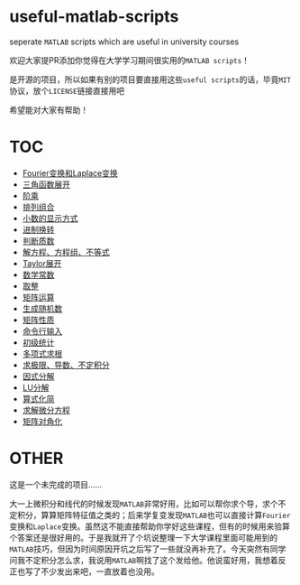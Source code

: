 # useful-matlab-scripts
seperate `MATLAB` scripts which are useful in university courses

欢迎大家提PR添加你觉得在大学学习期间很实用的`MATLAB scripts`！

是开源的项目，所以如果有别的项目要直接用这些`useful scripts`的话，毕竟`MIT`协议，放个`LICENSE`链接直接用吧

希望能对大家有帮助！

# TOC
* [Fourier变换和Laplace变换](src/fourier_laplace.m)
* [三角函数展开](src/cos3x.m)
* [阶乘](src/factorial.m)
* [排列组合](src/combination_permutation.m)
* [小数的显示方式](src/decimal.m)
* [进制换转](src/dec.m)
* [判断质数](src/isprime_factor.m)
* [解方程、方程组、不等式](src/solve.m)
* [Taylor展开](src/taylor.m)
* [数学常数](src/const.m)
* [取整](src/change_to_int.m)
* [矩阵运算](src/matrix_fund.m)
* [生成随机数](src/rand.m)
* [矩阵性质](src/matrix_proporties.m)
* [命令行输入](src/input_output.m)
* [初级统计](src/statistics.m)
* [多项式求根](src/poly.m)
* [求极限、导数、不定积分](src/limit_diff_integral.m)
* [因式分解](src/factor_expand.m)
* [LU分解](src/LU.m)
* [算式化简](src/simplify.m)
* [求解微分方程](src/dsolve.m)
* [矩阵对角化](src/eig.m)

# OTHER
这是一个未完成的项目……

大一上微积分和线代的时候发现`MATLAB`非常好用，比如可以帮你求个导，求个不定积分，算算矩阵特征值之类的；后来学复变发现`MATLAB`也可以直接计算`Fourier`变换和`Laplace`变换。虽然这不能直接帮助你学好这些课程，但有的时候用来验算个答案还是很好用的。于是我就开了个坑说整理一下大学课程里面可能用到的`MATLAB`技巧，但因为时间原因开坑之后写了一些就没再补充了。今天突然有同学问我不定积分怎么求，我说用`MATLAB`啊找了这个发给他。他说蛮好用，我想着反正也写了不少发出来吧，一直放着也没用。